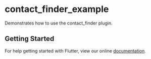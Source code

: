 # contact_finder_example

Demonstrates how to use the contact_finder plugin.

## Getting Started

For help getting started with Flutter, view our online
[documentation](https://flutter.io/).
